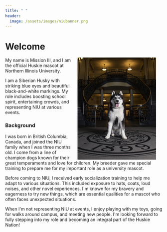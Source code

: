 ```yaml
---
title: " "
header:
  image: /assets/images/niubanner.png
---
```


# Welcome​

<img src="https://raw.githubusercontent.com/AdamBougher/jekyll-pwillis/main/assets/images/fancyMission.jpg" width="50%" hspace="20" align="right">

My name is Mission III, and I am the official Huskie mascot at Northern Illinois University.

I am a Siberian Husky with striking blue eyes and beautiful black-and-white markings. My role includes boosting school spirit, entertaining crowds, and representing NIU at various events.

### Background

I was born in British Columbia, Canada, and joined the NIU family when I was three months old. I come from a line of champion dogs known for their great temperaments and love for children. My breeder gave me special training to prepare me for my important role as a university mascot.

Before coming to NIU, I received early socialization training to help me adapt to various situations. This included exposure to hats, coats, loud noises, and other novel experiences. I'm known for my bravery and eagerness to try new things, which are essential qualities for a mascot who often faces unexpected situations.

When I'm not representing NIU at events, I enjoy playing with my toys, going for walks around campus, and meeting new people. I'm looking forward to fully stepping into my role and becoming an integral part of the Huskie Nation!
